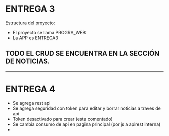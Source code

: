 # ENTREGA 3

Estructura del proyecto:

- El proyecto se llama PROGRA_WEB
- La APP es ENTREGA3

<h2> TODO EL CRUD SE ENCUENTRA EN LA SECCIÓN DE NOTICIAS. </h2>

--------------------

# ENTREGA 4

- Se agrega rest api 
- Se agrega seguridad con token para editar y borrar noticias a traves de api
- Token desactivado para crear (esta comentado)
- Se cambia consumo de api en pagina principal (por js a apirest interna)
-

